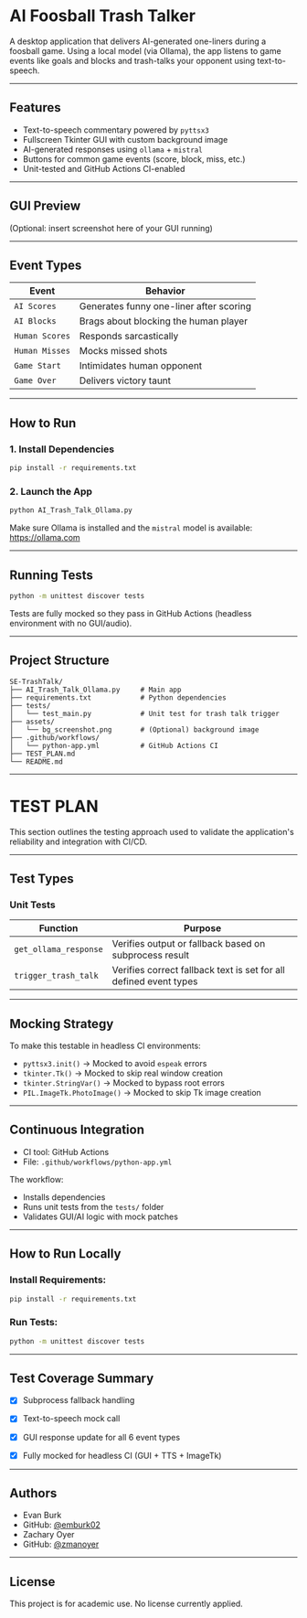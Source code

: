 # AI Foosball Trash Talker

A desktop application that delivers AI-generated one-liners during a foosball game. Using a local model (via Ollama), the app listens to game events like goals and blocks and trash-talks your opponent using text-to-speech.

---

## Features

- Text-to-speech commentary powered by `pyttsx3`
- Fullscreen Tkinter GUI with custom background image
- AI-generated responses using `ollama` + `mistral`
- Buttons for common game events (score, block, miss, etc.)
- Unit-tested and GitHub Actions CI-enabled

---

## GUI Preview

(Optional: insert screenshot here of your GUI running)

---

## Event Types

| Event           | Behavior                                  |
|-----------------|-------------------------------------------|
| `AI Scores`     | Generates funny one-liner after scoring   |
| `AI Blocks`     | Brags about blocking the human player     |
| `Human Scores`  | Responds sarcastically                    |
| `Human Misses`  | Mocks missed shots                        |
| `Game Start`    | Intimidates human opponent                |
| `Game Over`     | Delivers victory taunt                    |

---

## How to Run

### 1. Install Dependencies

```bash
pip install -r requirements.txt
```

### 2. Launch the App

```bash
python AI_Trash_Talk_Ollama.py
```

Make sure Ollama is installed and the `mistral` model is available: https://ollama.com

---

## Running Tests

```bash
python -m unittest discover tests
```

Tests are fully mocked so they pass in GitHub Actions (headless environment with no GUI/audio).

---

## Project Structure

```
SE-TrashTalk/
├── AI_Trash_Talk_Ollama.py     # Main app
├── requirements.txt            # Python dependencies
├── tests/
│   └── test_main.py            # Unit test for trash talk trigger
├── assets/
│   └── bg_screenshot.png       # (Optional) background image
├── .github/workflows/
│   └── python-app.yml          # GitHub Actions CI
├── TEST_PLAN.md
└── README.md
```

---

# TEST PLAN

This section outlines the testing approach used to validate the application's reliability and integration with CI/CD.

---

## Test Types

### Unit Tests

| Function               | Purpose                                                            |
|------------------------|--------------------------------------------------------------------|
| `get_ollama_response`  | Verifies output or fallback based on subprocess result             |
| `trigger_trash_talk`   | Verifies correct fallback text is set for all defined event types  |

---

## Mocking Strategy

To make this testable in headless CI environments:

- `pyttsx3.init()` → Mocked to avoid `espeak` errors
- `tkinter.Tk()` → Mocked to skip real window creation
- `tkinter.StringVar()` → Mocked to bypass root errors
- `PIL.ImageTk.PhotoImage()` → Mocked to skip Tk image creation

---

## Continuous Integration

- CI tool: GitHub Actions
- File: `.github/workflows/python-app.yml`

The workflow:
- Installs dependencies
- Runs unit tests from the `tests/` folder
- Validates GUI/AI logic with mock patches

---

## How to Run Locally

### Install Requirements:

```bash
pip install -r requirements.txt
```

### Run Tests:

```bash
python -m unittest discover tests
```

---

## Test Coverage Summary

- [x] Subprocess fallback handling
- [x] Text-to-speech mock call
- [x] GUI response update for all 6 event types
- [x] Fully mocked for headless CI (GUI + TTS + ImageTk)


---

## Authors

- Evan Burk
- GitHub: [@emburk02](https://github.com/emburk02)
- Zachary Oyer
- GitHub: [@zmanoyer](https://github.com/zmanoyer)


---

## License

This project is for academic use. No license currently applied.
